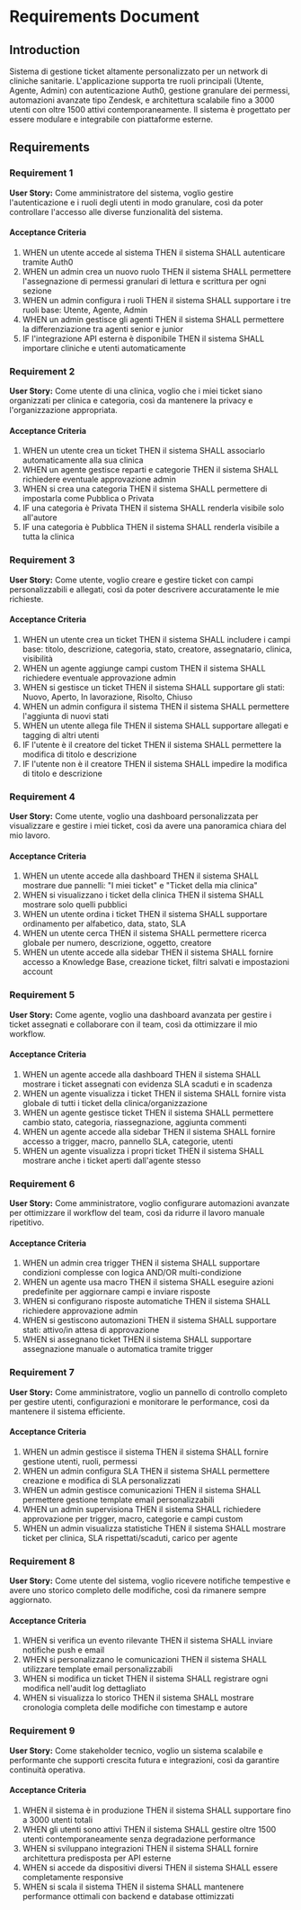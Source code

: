 # Requirements Document

## Introduction

Sistema di gestione ticket altamente personalizzato per un network di cliniche sanitarie. L'applicazione supporta tre ruoli principali (Utente, Agente, Admin) con autenticazione Auth0, gestione granulare dei permessi, automazioni avanzate tipo Zendesk, e architettura scalabile fino a 3000 utenti con oltre 1500 attivi contemporaneamente. Il sistema è progettato per essere modulare e integrabile con piattaforme esterne.

## Requirements

### Requirement 1

**User Story:** Come amministratore del sistema, voglio gestire l'autenticazione e i ruoli degli utenti in modo granulare, così da poter controllare l'accesso alle diverse funzionalità del sistema.

#### Acceptance Criteria

1. WHEN un utente accede al sistema THEN il sistema SHALL autenticare tramite Auth0
2. WHEN un admin crea un nuovo ruolo THEN il sistema SHALL permettere l'assegnazione di permessi granulari di lettura e scrittura per ogni sezione
3. WHEN un admin configura i ruoli THEN il sistema SHALL supportare i tre ruoli base: Utente, Agente, Admin
4. WHEN un admin gestisce gli agenti THEN il sistema SHALL permettere la differenziazione tra agenti senior e junior
5. IF l'integrazione API esterna è disponibile THEN il sistema SHALL importare cliniche e utenti automaticamente

### Requirement 2

**User Story:** Come utente di una clinica, voglio che i miei ticket siano organizzati per clinica e categoria, così da mantenere la privacy e l'organizzazione appropriata.

#### Acceptance Criteria

1. WHEN un utente crea un ticket THEN il sistema SHALL associarlo automaticamente alla sua clinica
2. WHEN un agente gestisce reparti e categorie THEN il sistema SHALL richiedere eventuale approvazione admin
3. WHEN si crea una categoria THEN il sistema SHALL permettere di impostarla come Pubblica o Privata
4. IF una categoria è Privata THEN il sistema SHALL renderla visibile solo all'autore
5. IF una categoria è Pubblica THEN il sistema SHALL renderla visibile a tutta la clinica

### Requirement 3

**User Story:** Come utente, voglio creare e gestire ticket con campi personalizzabili e allegati, così da poter descrivere accuratamente le mie richieste.

#### Acceptance Criteria

1. WHEN un utente crea un ticket THEN il sistema SHALL includere i campi base: titolo, descrizione, categoria, stato, creatore, assegnatario, clinica, visibilità
2. WHEN un agente aggiunge campi custom THEN il sistema SHALL richiedere eventuale approvazione admin
3. WHEN si gestisce un ticket THEN il sistema SHALL supportare gli stati: Nuovo, Aperto, In lavorazione, Risolto, Chiuso
4. WHEN un admin configura il sistema THEN il sistema SHALL permettere l'aggiunta di nuovi stati
5. WHEN un utente allega file THEN il sistema SHALL supportare allegati e tagging di altri utenti
6. IF l'utente è il creatore del ticket THEN il sistema SHALL permettere la modifica di titolo e descrizione
7. IF l'utente non è il creatore THEN il sistema SHALL impedire la modifica di titolo e descrizione

### Requirement 4

**User Story:** Come utente, voglio una dashboard personalizzata per visualizzare e gestire i miei ticket, così da avere una panoramica chiara del mio lavoro.

#### Acceptance Criteria

1. WHEN un utente accede alla dashboard THEN il sistema SHALL mostrare due pannelli: "I miei ticket" e "Ticket della mia clinica"
2. WHEN si visualizzano i ticket della clinica THEN il sistema SHALL mostrare solo quelli pubblici
3. WHEN un utente ordina i ticket THEN il sistema SHALL supportare ordinamento per alfabetico, data, stato, SLA
4. WHEN un utente cerca THEN il sistema SHALL permettere ricerca globale per numero, descrizione, oggetto, creatore
5. WHEN un utente accede alla sidebar THEN il sistema SHALL fornire accesso a Knowledge Base, creazione ticket, filtri salvati e impostazioni account

### Requirement 5

**User Story:** Come agente, voglio una dashboard avanzata per gestire i ticket assegnati e collaborare con il team, così da ottimizzare il mio workflow.

#### Acceptance Criteria

1. WHEN un agente accede alla dashboard THEN il sistema SHALL mostrare i ticket assegnati con evidenza SLA scaduti e in scadenza
2. WHEN un agente visualizza i ticket THEN il sistema SHALL fornire vista globale di tutti i ticket della clinica/organizzazione
3. WHEN un agente gestisce ticket THEN il sistema SHALL permettere cambio stato, categoria, riassegnazione, aggiunta commenti
4. WHEN un agente accede alla sidebar THEN il sistema SHALL fornire accesso a trigger, macro, pannello SLA, categorie, utenti
5. WHEN un agente visualizza i propri ticket THEN il sistema SHALL mostrare anche i ticket aperti dall'agente stesso

### Requirement 6

**User Story:** Come amministratore, voglio configurare automazioni avanzate per ottimizzare il workflow del team, così da ridurre il lavoro manuale ripetitivo.

#### Acceptance Criteria

1. WHEN un admin crea trigger THEN il sistema SHALL supportare condizioni complesse con logica AND/OR multi-condizione
2. WHEN un agente usa macro THEN il sistema SHALL eseguire azioni predefinite per aggiornare campi e inviare risposte
3. WHEN si configurano risposte automatiche THEN il sistema SHALL richiedere approvazione admin
4. WHEN si gestiscono automazioni THEN il sistema SHALL supportare stati: attivo/in attesa di approvazione
5. WHEN si assegnano ticket THEN il sistema SHALL supportare assegnazione manuale o automatica tramite trigger

### Requirement 7

**User Story:** Come amministratore, voglio un pannello di controllo completo per gestire utenti, configurazioni e monitorare le performance, così da mantenere il sistema efficiente.

#### Acceptance Criteria

1. WHEN un admin gestisce il sistema THEN il sistema SHALL fornire gestione utenti, ruoli, permessi
2. WHEN un admin configura SLA THEN il sistema SHALL permettere creazione e modifica di SLA personalizzati
3. WHEN un admin gestisce comunicazioni THEN il sistema SHALL permettere gestione template email personalizzabili
4. WHEN un admin supervisiona THEN il sistema SHALL richiedere approvazione per trigger, macro, categorie e campi custom
5. WHEN un admin visualizza statistiche THEN il sistema SHALL mostrare ticket per clinica, SLA rispettati/scaduti, carico per agente

### Requirement 8

**User Story:** Come utente del sistema, voglio ricevere notifiche tempestive e avere uno storico completo delle modifiche, così da rimanere sempre aggiornato.

#### Acceptance Criteria

1. WHEN si verifica un evento rilevante THEN il sistema SHALL inviare notifiche push e email
2. WHEN si personalizzano le comunicazioni THEN il sistema SHALL utilizzare template email personalizzabili
3. WHEN si modifica un ticket THEN il sistema SHALL registrare ogni modifica nell'audit log dettagliato
4. WHEN si visualizza lo storico THEN il sistema SHALL mostrare cronologia completa delle modifiche con timestamp e autore

### Requirement 9

**User Story:** Come stakeholder tecnico, voglio un sistema scalabile e performante che supporti crescita futura e integrazioni, così da garantire continuità operativa.

#### Acceptance Criteria

1. WHEN il sistema è in produzione THEN il sistema SHALL supportare fino a 3000 utenti totali
2. WHEN gli utenti sono attivi THEN il sistema SHALL gestire oltre 1500 utenti contemporaneamente senza degradazione performance
3. WHEN si sviluppano integrazioni THEN il sistema SHALL fornire architettura predisposta per API esterne
4. WHEN si accede da dispositivi diversi THEN il sistema SHALL essere completamente responsive
5. WHEN si scala il sistema THEN il sistema SHALL mantenere performance ottimali con backend e database ottimizzati